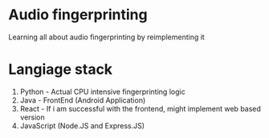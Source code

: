 # Audio fingerprinting

Learning all about audio fingerprinting by reimplementing it

# Langiage stack

1. Python - Actual CPU intensive fingerprinting logic
2. Java - FrontEnd (Android Application)
3. React - If i am successful with the frontend, might implement web based version
4. JavaScript (Node.JS and Express.JS)
